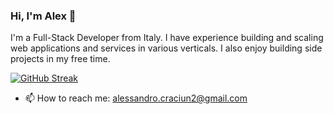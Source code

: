### Hi, I'm Alex 👋

I'm a Full-Stack Developer from Italy. I have experience building and scaling web applications and services in various verticals. I also enjoy building side projects in my free time.

[![GitHub Streak](https://streak-stats.demolab.com?user=IGOLz&theme=dark&hide_border=true&date_format=j%20M%5B%20Y%5D&background=0D1117)](https://git.io/streak-stats)

- 📫 How to reach me: alessandro.craciun2@gmail.com
